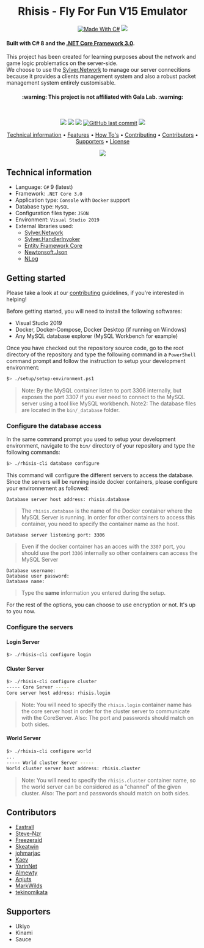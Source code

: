 <h1 align="center">
  Rhisis - Fly For Fun V15 Emulator
  <br>
</h1>

<p align="center">
  <a href="http://forthebadge.com"><img src="http://forthebadge.com/images/badges/made-with-c-sharp.svg" alt="Made With C#"></a>
  <a href="http://forthebadge.com"><img src="http://forthebadge.com/images/badges/built-with-love.svg"></a><br>
</p>

<h4>Built with C# 8 and the <a href="https://dotnet.microsoft.com/download/dotnet-core" target="_blank">.NET Core Framework 3.0</a>.</h4>

<p>This project has been created for learning purposes about the network and game logic problematics on the server-side.<br>
We choose to use the <a href="https://github.com/Eastrall/Sylver.Network">Sylver.Network</a> to manage our server connecitions because it provides a clients management system and also a robust packet management system entirely customisable.</p>

<h4 align="center">:warning: This project is not affiliated with Gala Lab. :warning:</h4><br>

<p align="center">
  <a href="https://travis-ci.org/Eastrall/Rhisis"><img src="https://travis-ci.org/Eastrall/Rhisis.svg?branch=develop"></a>
  <a href="https://www.codacy.com/app/Eastrall/Rhisis?utm_source=github.com&amp;utm_medium=referral&amp;utm_content=Eastrall/Rhisis&amp;utm_campaign=Badge_Grade"><img src="https://api.codacy.com/project/badge/Grade/500148ec8bdd4f2e954f11c682c39f3c"></a>
  <a href="https://codecov.io/gh/Eastrall/Rhisis"><img src="https://codecov.io/gh/Eastrall/Rhisis/branch/develop/graph/badge.svg" /></a>
  <a href="https://github.com/Eastrall/Rhisis/commits/develop"><img src="https://img.shields.io/github/last-commit/Eastrall/Rhisis.svg?style=flat-square&logo=github&logoColor=white" alt="GitHub last commit"></a>
  <a href="https://discord.gg/z8K22p8"><img src="https://discordapp.com/api/guilds/294405146300121088/widget.png"></a>
</p>
	    
<p align="center">
  <a href="#technical-information">Technical information</a> •
  <a href="https://github.com/Eastrall/Rhisis/blob/develop/Features.md">Features</a> •
  <a href="https://github.com/Eastrall/Rhisis/tree/develop/docs/howtos">How To's</a> •
  <a href="#contributing">Contributing</a> •
  <a href="#contributors">Contributors</a> •
  <a href="#supporters">Supporters</a> •
  <a href="https://github.com/Eastrall/Rhisis/blob/develop/LICENSE">License</a>
</p>

<p align="center"><img src="https://i.imgur.com/wpfB1VZ.gif"></p>

## Technical information

- Language: `C#` 9 (latest)
- Framework: `.NET Core 3.0`
- Application type: `Console` with `Docker` support
- Database type: `MySQL`
- Configuration files type: `JSON`
- Environment: `Visual Studio 2019`
- External libraries used:
	- [Sylver.Network][sylvernetwork]
	- [Sylver.HandlerInvoker](https://github.com/Eastrall/Sylver.HandlerInvoker)
	- [Entity Framework Core](https://github.com/aspnet/EntityFrameworkCore)
	- [Newtonsoft.Json](https://github.com/JamesNK/Newtonsoft.Json)
	- [NLog](https://github.com/NLog/NLog)

## Getting started

Please take a look at our [contributing](https://github.com/Eastrall/Rhisis/blob/develop/CONTRIBUTING.md) guidelines, if you're interested in helping!

Before getting started, you will need to install the following softwares:

- Visual Studio 2019
- Docker, Docker-Compose, Docker Desktop (if running on Windows)
- Any MySQL database explorer (MySQL Workbench for example)

Once you have checked out the repository source code, go to the root directory of the repository and type the following command in a `PowerShell` command prompt and follow the instruction to setup your development environment:

```sh
$> ./setup/setup-environment.ps1
```

> Note: By the MySQL container listen to port 3306 internally, but exposes the port 3307 if you ever need to connect to the MySQL server using a tool like MySQL workbench.
> Note2: The database files are located in the `bin/_database` folder.

### Configure the database access

In the same command prompt you used to setup your development environment, navigate to the `bin/` directory of your repository and type the following commands:

```sh
$> ./rhisis-cli database configure
```

This command will configure the different servers to access the database. Since the servers will be running inside docker containers, please configure your environnement as followed:

```
Database server host address: rhisis.database
```
> The `rhisis.database` is the name of the Docker container where the MySQL Server is running. In order for other containers to access this container, you need to specify the container name as the host.

```
Database server listening port: 3306
```
> Even if the docker container has an acces with the `3307` port, you should use the port `3306` internally so other containers can access the MySQL Server

```
Database username:
Database user password:
Database name:
```
> Type the **same** information you entered during the setup.

For the rest of the options, you can choose to use encryption or not. It's up to you now.

### Configure the servers

#### Login Server

```sh
$> ./rhisis-cli configure login
```

#### Cluster Server

```sh
$> ./rhisis-cli configure cluster
----- Core Server -----
Core server host address: rhisis.login
```

> Note: You will need to specify the `rhisis.login` container name has the core server host in order for the cluster server to communicate with the CoreServer.
> Also: The port and passwords should match on both sides.

#### World Server

```sh
$> ./rhisis-cli configure world
...
----- World cluster Server -----
World cluster server host address: rhisis.cluster
```

> Note: You will need to specify the `rhisis.cluster` container name, so the world server can be considered as a "channel" of the given cluster.
> Also: The port and passwords should match on both sides.

## Contributors

- [Eastrall](https://github.com/Eastrall)
- [Steve-Nzr](https://github.com/Steve-Nzr)
- [Freezeraid](https://github.com/Freezeraid)
- [Skeatwin](https://github.com/Skeatwin)
- [johmarjac](https://github.com/johmarjac)
- [Kaev](https://github.com/Kaev)
- [YarinNet](https://github.com/YarinNet)
- [Almewty](https://github.com/Almewty)
- [Anjuts](https://github.com/Anjuts)
- [MarkWilds](https://github.com/MarkWilds)
- [tekinomikata](https://github.com/tekinomikata)

## Supporters

- Ukiyo
- Kinami
- Sauce

[sylvernetwork]: https://github.com/Eastrall/Sylver.Network
